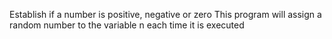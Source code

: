 Establish if a number is positive, negative or zero
This program will assign a random number to the variable n each time it is executed
